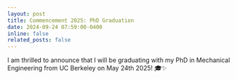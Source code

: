 ```yaml
---
layout: post
title: Commencement 2025: PhD Graduation
date: 2024-09-24 07:59:00-0400
inline: false
related_posts: false
---
```


I am thrilled to announce that I will be graduating with my PhD in Mechanical Engineering from UC Berkeley on May 24th 2025! 🎓✨